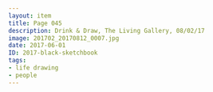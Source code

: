 ```yaml
---
layout: item
title: Page 045
description: Drink & Draw, The Living Gallery, 08/02/17
image: 201702_20170812_0007.jpg
date: 2017-06-01
ID: 2017-black-sketchbook
tags: 
- life drawing 
- people
---
```

